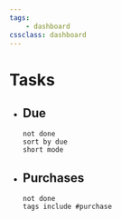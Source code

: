 ```yaml
---
tags:
    - dashboard
cssclass: dashboard
---
```

# Tasks
- ## Due
	 ```tasks
	not done
	sort by due
	short mode
	```


- ## Purchases
	```tasks
	not done
	tags include #purchase 
	```